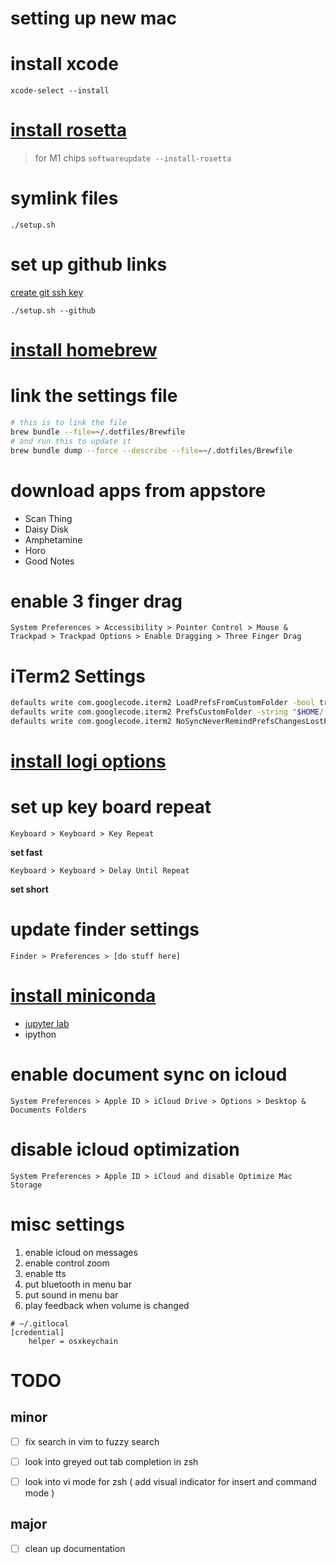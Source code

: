 # setting up new mac
# install xcode
`xcode-select --install`

# [install rosetta](https://apple.stackexchange.com/questions/408375/zsh-bad-cpu-type-in-executable)
> for M1 chips
`softwareupdate --install-rosetta`

# symlink files
`./setup.sh`

# set up github links

[create git ssh key](https://docs.github.com/en/authentication/connecting-to-github-with-ssh/generating-a-new-ssh-key-and-adding-it-to-the-ssh-agent)

`./setup.sh --github`

# [install homebrew](https://brew.sh)
# link the settings file
```sh
# this is to link the file
brew bundle --file=~/.dotfiles/Brewfile 
# and run this to update it
brew bundle dump --force --describe --file=~/.dotfiles/Brewfile
```

# download apps from appstore
- Scan Thing
- Daisy Disk
- Amphetamine
- Horo
- Good Notes

# enable 3 finger drag
`System Preferences > Accessibility > Pointer Control > Mouse & Trackpad > Trackpad Options > Enable Dragging > Three Finger Drag`

# iTerm2 Settings
```sh
defaults write com.googlecode.iterm2 LoadPrefsFromCustomFolder -bool true
defaults write com.googlecode.iterm2 PrefsCustomFolder -string "$HOME/.dotfiles/iterm2"
defaults write com.googlecode.iterm2 NoSyncNeverRemindPrefsChangesLostForFile -bool true
```

# [install logi options](https://www.logitech.com/en-us/product/options)

# set up key board repeat
`Keyboard > Keyboard > Key Repeat`

**set fast**

`Keyboard > Keyboard > Delay Until Repeat`

**set short**

# update finder settings
`Finder > Preferences > [do stuff here]`

# [install miniconda](https://docs.conda.io/en/latest/miniconda.html)
- [jupyter lab](https://jupyter.org/install)
- ipython


# enable document sync on icloud
`System Preferences > Apple ID > iCloud Drive > Options > Desktop & Documents Folders`

# disable icloud optimization
`System Preferences > Apple ID > iCloud and disable Optimize Mac Storage`

# misc settings
1. enable icloud on messages
1. enable control zoom
1. enable tts
1. put bluetooth in menu bar
1. put sound in menu bar
1. play feedback when volume is changed

```git
# ~/.gitlocal
[credential]
	helper = osxkeychain
```

# TODO
## minor

- [ ] fix search in vim to fuzzy search

- [ ] look into greyed out tab completion in zsh

- [ ] look into vi mode for zsh ( add visual indicator for insert and command mode )

## major
- [ ] clean up documentation
